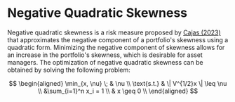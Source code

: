 # Negative Quadratic Skewness

Negative quadratic skewness is a risk measure proposed by [Cajas (2023)](https://papers.ssrn.com/sol3/papers.cfm?abstract_id=4540021) that approximates the negative component of a portfolio's skewness using a quadratic form. Minimizing the negative component of skewness allows for an increase in the portfolio's skewness, which is desirable for asset managers. The optimization of negative quadratic skewness can be obtained by solving the following problem:

$$
\begin{aligned}
\min_{x, \nu} \; & \nu \\
\text{s.t.} &  \| V^{1/2}x \| \leq \nu \\
&\sum_{i=1}^n x_i = 1 \\
& x \geq 0 \\
\end{aligned}
$$

